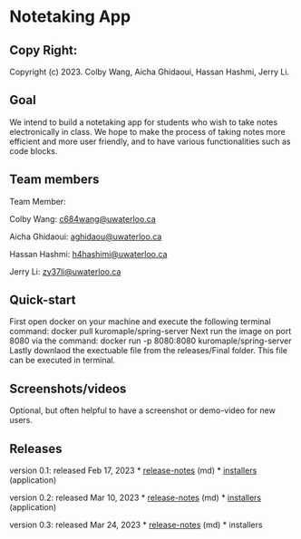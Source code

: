 # Notetaking App

## Copy Right:
Copyright (c) 2023. Colby Wang, Aicha Ghidaoui, Hassan Hashmi, Jerry Li.

## Goal
We intend to build a notetaking app for students who wish to take notes electronically in class. We hope to make the process of taking notes more efficient and more user friendly, and to have various functionalities such as code blocks.

## Team members
Team Member: 

Colby Wang: c684wang@uwaterloo.ca

Aicha Ghidaoui: aghidaou@uwaterloo.ca

Hassan Hashmi: h4hashimi@uwaterloo.ca

Jerry Li: zy37li@uwaterloo.ca

## Quick-start
First open docker on your machine and execute the following  terminal command: docker pull kuromaple/spring-server
Next run the image on port 8080 via the command: docker run -p 8080:8080 kuromaple/spring-server
Lastly downlaod the exectuable file from the releases/Final folder. This file can be executed in terminal.

## Screenshots/videos
Optional, but often helpful to have a screenshot or demo-video for new users.

## Releases
version 0.1: released Feb 17, 2023
	* [release-notes](https://gitlab.uwaterloo.ca/c684wang/notetaking-app/-/blob/main/releases/v0.1-release-notes.md) (md)
	* [installers](https://gitlab.uwaterloo.ca/c684wang/notetaking-app/-/blob/main/releases/Application_v.0.1.zip) (application)
	
version 0.2: released Mar 10, 2023
	* [release-notes](https://gitlab.uwaterloo.ca/c684wang/notetaking-app/-/blob/main/releases/v0.2-release-notes.md) (md)
	* [installers](https://gitlab.uwaterloo.ca/c684wang/notetaking-app/-/tree/main/releases/Sprint%202%20demo%20executeables) (application)

version 0.3: released Mar 24, 2023
	* [release-notes](https://gitlab.uwaterloo.ca/c684wang/notetaking-app/-/blob/main/releases/v0.3-release-notes.md) (md)
	* installers

